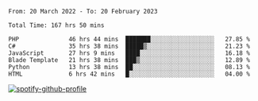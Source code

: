 <!--START_SECTION:waka-->

```text
From: 20 March 2022 - To: 20 February 2023

Total Time: 167 hrs 50 mins

PHP              46 hrs 44 mins  ███████░░░░░░░░░░░░░░░░░░   27.85 %
C#               35 hrs 38 mins  █████▒░░░░░░░░░░░░░░░░░░░   21.23 %
JavaScript       27 hrs 9 mins   ████░░░░░░░░░░░░░░░░░░░░░   16.18 %
Blade Template   21 hrs 38 mins  ███▒░░░░░░░░░░░░░░░░░░░░░   12.89 %
Python           13 hrs 38 mins  ██░░░░░░░░░░░░░░░░░░░░░░░   08.13 %
HTML             6 hrs 42 mins   █░░░░░░░░░░░░░░░░░░░░░░░░   04.00 %
```

<!--END_SECTION:waka-->
[![spotify-github-profile](https://spotify-github-profile.vercel.app/api/view?uid=c00zprrvy9xiloa9qnco3hmng&cover_image=true&theme=novatorem&show_offline=false&background_color=121212&bar_color=53b14f&bar_color_cover=false)](https://spotify-github-profile.vercel.app/api/view?uid=c00zprrvy9xiloa9qnco3hmng&redirect=true)
